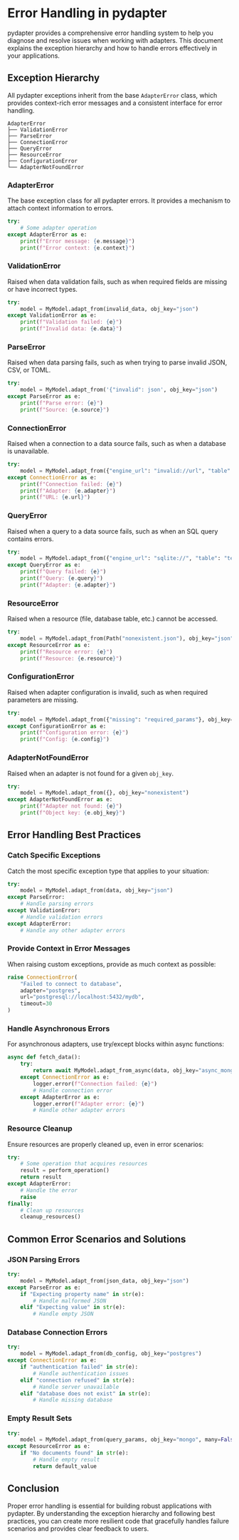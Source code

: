 # Error Handling in pydapter

pydapter provides a comprehensive error handling system to help you diagnose and
resolve issues when working with adapters. This document explains the exception
hierarchy and how to handle errors effectively in your applications.

## Exception Hierarchy

All pydapter exceptions inherit from the base `AdapterError` class, which
provides context-rich error messages and a consistent interface for error
handling.

```text
AdapterError
├── ValidationError
├── ParseError
├── ConnectionError
├── QueryError
├── ResourceError
├── ConfigurationError
└── AdapterNotFoundError
```

### AdapterError

The base exception class for all pydapter errors. It provides a mechanism to
attach context information to errors.

```python
try:
    # Some adapter operation
except AdapterError as e:
    print(f"Error message: {e.message}")
    print(f"Error context: {e.context}")
```

### ValidationError

Raised when data validation fails, such as when required fields are missing or
have incorrect types.

```python
try:
    model = MyModel.adapt_from(invalid_data, obj_key="json")
except ValidationError as e:
    print(f"Validation failed: {e}")
    print(f"Invalid data: {e.data}")
```

### ParseError

Raised when data parsing fails, such as when trying to parse invalid JSON, CSV,
or TOML.

```python
try:
    model = MyModel.adapt_from('{"invalid": json', obj_key="json")
except ParseError as e:
    print(f"Parse error: {e}")
    print(f"Source: {e.source}")
```

### ConnectionError

Raised when a connection to a data source fails, such as when a database is
unavailable.

```python
try:
    model = MyModel.adapt_from({"engine_url": "invalid://url", "table": "test"}, obj_key="sql")
except ConnectionError as e:
    print(f"Connection failed: {e}")
    print(f"Adapter: {e.adapter}")
    print(f"URL: {e.url}")
```

### QueryError

Raised when a query to a data source fails, such as when an SQL query contains
errors.

```python
try:
    model = MyModel.adapt_from({"engine_url": "sqlite://", "table": "test", "query": "INVALID SQL"}, obj_key="sql")
except QueryError as e:
    print(f"Query failed: {e}")
    print(f"Query: {e.query}")
    print(f"Adapter: {e.adapter}")
```

### ResourceError

Raised when a resource (file, database table, etc.) cannot be accessed.

```python
try:
    model = MyModel.adapt_from(Path("nonexistent.json"), obj_key="json")
except ResourceError as e:
    print(f"Resource error: {e}")
    print(f"Resource: {e.resource}")
```

### ConfigurationError

Raised when adapter configuration is invalid, such as when required parameters
are missing.

```python
try:
    model = MyModel.adapt_from({"missing": "required_params"}, obj_key="sql")
except ConfigurationError as e:
    print(f"Configuration error: {e}")
    print(f"Config: {e.config}")
```

### AdapterNotFoundError

Raised when an adapter is not found for a given `obj_key`.

```python
try:
    model = MyModel.adapt_from({}, obj_key="nonexistent")
except AdapterNotFoundError as e:
    print(f"Adapter not found: {e}")
    print(f"Object key: {e.obj_key}")
```

## Error Handling Best Practices

### Catch Specific Exceptions

Catch the most specific exception type that applies to your situation:

```python
try:
    model = MyModel.adapt_from(data, obj_key="json")
except ParseError:
    # Handle parsing errors
except ValidationError:
    # Handle validation errors
except AdapterError:
    # Handle any other adapter errors
```

### Provide Context in Error Messages

When raising custom exceptions, provide as much context as possible:

```python
raise ConnectionError(
    "Failed to connect to database",
    adapter="postgres",
    url="postgresql://localhost:5432/mydb",
    timeout=30
)
```

### Handle Asynchronous Errors

For asynchronous adapters, use try/except blocks within async functions:

```python
async def fetch_data():
    try:
        return await MyModel.adapt_from_async(data, obj_key="async_mongo")
    except ConnectionError as e:
        logger.error(f"Connection failed: {e}")
        # Handle connection error
    except AdapterError as e:
        logger.error(f"Adapter error: {e}")
        # Handle other adapter errors
```

### Resource Cleanup

Ensure resources are properly cleaned up, even in error scenarios:

```python
try:
    # Some operation that acquires resources
    result = perform_operation()
    return result
except AdapterError:
    # Handle the error
    raise
finally:
    # Clean up resources
    cleanup_resources()
```

## Common Error Scenarios and Solutions

### JSON Parsing Errors

```python
try:
    model = MyModel.adapt_from(json_data, obj_key="json")
except ParseError as e:
    if "Expecting property name" in str(e):
        # Handle malformed JSON
    elif "Expecting value" in str(e):
        # Handle empty JSON
```

### Database Connection Errors

```python
try:
    model = MyModel.adapt_from(db_config, obj_key="postgres")
except ConnectionError as e:
    if "authentication failed" in str(e):
        # Handle authentication issues
    elif "connection refused" in str(e):
        # Handle server unavailable
    elif "database does not exist" in str(e):
        # Handle missing database
```

### Empty Result Sets

```python
try:
    model = MyModel.adapt_from(query_params, obj_key="mongo", many=False)
except ResourceError as e:
    if "No documents found" in str(e):
        # Handle empty result
        return default_value
```

## Conclusion

Proper error handling is essential for building robust applications with
pydapter. By understanding the exception hierarchy and following best practices,
you can create more resilient code that gracefully handles failure scenarios and
provides clear feedback to users.
